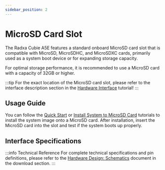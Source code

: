 ```yaml
---
sidebar_position: 2
---
```


# MicroSD Card Slot

The Radxa Cubie A5E features a standard onboard MicroSD card slot that is compatible with MicroSD, MicroSDHC, and MicroSDXC cards, primarily used as a system boot device or for expanding storage capacity.

For optimal storage performance, it is recommended to use a MicroSD card with a capacity of 32GB or higher.

:::tip
For the exact location of the MicroSD card slot, please refer to the interface description section in the [Hardware Interface](./hardware-info) tutorial!
:::

## Usage Guide

You can follow the [Quick Start](../getting-started/quickly-started) or [Install System to MicroSD Card](../getting-started/install-system/microsd-system) tutorials to install the system image onto a MicroSD card. After installation, insert the MicroSD card into the slot and test if the system boots up properly.

## Interface Specifications

:::info Technical Reference
For complete technical specifications and pin definitions, please refer to the [Hardware Design: Schematics](../download) document in the download section.
:::
